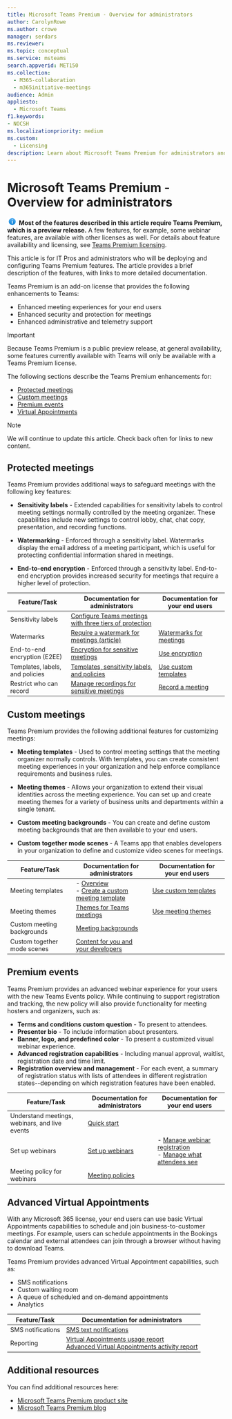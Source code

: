 ```yaml
---
title: Microsoft Teams Premium - Overview for administrators
author: CarolynRowe
ms.author: crowe
manager: serdars
ms.reviewer: 
ms.topic: conceptual
ms.service: msteams
search.appverid: MET150
ms.collection:
  - M365-collaboration
  - m365initiative-meetings
audience: Admin
appliesto:
  - Microsoft Teams
f1.keywords:
- NOCSH
ms.localizationpriority: medium
ms.custom:
  - Licensing
description: Learn about Microsoft Teams Premium for administrators and IT Professionals.
---
```


# Microsoft Teams Premium - Overview for administrators

![Information icon](media/info.png) **Most of the features described in this article require Teams Premium, which is a preview release.** A few features, for example, some webinar features, are available with other licenses as well. For details about feature availability and licensing, see [Teams Premium licensing](teams-add-on-licensing/licensing-enhance-teams.md).

This article is for IT Pros and administrators who will be deploying and configuring Teams Premium features. The article provides a brief description of the features, with links to more detailed documentation.

Teams Premium is an add-on license that provides the following enhancements to Teams:  

-	Enhanced meeting experiences for your end users
-	Enhanced security and protection for meetings 
-	Enhanced administrative and telemetry support


> [!IMPORTANT]
> Because Teams Premium is a public preview release, at general availability, some features currently available with Teams will only be available with a Teams Premium license. 

The following sections describe the Teams Premium enhancements for:

- [Protected meetings](#protected-meetings)
- [Custom meetings](#custom-meetings)
- [Premium events](#premium-events)
- [Virtual Appointments](#advanced-virtual-appointments)

> [!Note]
>We will continue to update this article. Check back often for links to new content.

## Protected meetings

Teams Premium provides additional ways to safeguard meetings with the following key features: 

- **Sensitivity labels** - Extended capabilities for sensitivity labels to control meeting settings normally controlled by the meeting organizer. These capabilities include new settings to control lobby, chat, chat copy, presentation, and recording functions.

- **Watermarking** - Enforced through a sensitivity label. Watermarks display the email address of a meeting participant, which is useful for protecting confidential information shared in meetings. 

- **End-to-end encryption** - Enforced through a sensitivity label. End-to-end encryption provides increased security for meetings that require a higher level of protection.




| Feature/Task  | Documentation for administrators | Documentation for your end users
| -------------------- | ----------- | ------------ |
| Sensitivity labels | [Configure Teams meetings with three tiers of protection](configure-meetings-three-tiers-protection.md) | |
| Watermarks | [Require a watermark for meetings (article)](watermark-meeting-content-video.md) | [Watermarks for meetings](https://support.microsoft.com/office/watermark-for-teams-meetings-a9166432-f429-4a19-9a72-c9e8fdf4f589)|
| End-to-end encryption (E2EE) | [Encryption for sensitive meetings](end-to-end-encrypted-meetings.md) | [Use encryption](https://support.microsoft.com/office/use-end-to-end-encryption-for-teams-meetings-a8326d15-d187-49c4-ac99-14c17dbd617c)  |
| Templates, labels, and policies | [Templates, sensitivity labels, and policies](meeting-templates-sensitivity-labels-policies.md)  | [Use custom templates](https://support.microsoft.com/office/use-custom-templates-for-teams-meetings-78279be9-3283-4999-b24e-96fb0da2fb4f) |
| Restrict who can record | [Manage recordings for sensitive meetings](manage-meeting-recording-options.md) | [Record a meeting](https://support.microsoft.com/office/record-a-meeting-in-teams-34dfbe7f-b07d-4a27-b4c6-de62f1348c24?storagetype=stage#bkmk_whocanstartorstoparecording) |


## Custom meetings

Teams Premium provides the following additional features for customizing meetings:

- **Meeting templates** - Used to control meeting settings that the meeting organizer normally controls. With templates, you can create consistent meeting experiences in your organization and help enforce compliance requirements and business rules.

- **Meeting themes** - Allows your organization to extend their visual identities across the meeting experience. You can set up and create meeting themes for a variety of business units and departments within a single tenant.

- **Custom meeting backgrounds** - You can create and define custom meeting backgrounds that are then available to your end users. 

- **Custom together mode scenes** -  A Teams app that enables developers in your organization to define and customize video scenes for meetings.  

| Feature/Task | Documentation for administrators | Documentation for your end users
| -------------------- | ----------- | ------------ |
| Meeting templates | - [Overview](custom-meeting-templates-overview.md)<br>- [Create a custom meeting template](create-custom-meeting-template.md)| [Use custom templates](https://support.microsoft.com/office/use-custom-templates-for-teams-meetings-78279be9-3283-4999-b24e-96fb0da2fb4f)
| Meeting themes | [Themes for Teams meetings](meeting-themes.md) | [Use meeting themes](https://support.microsoft.com/office/use-meeting-themes-for-teams-meetings-fbfd826d-1112-4790-918a-5a82cac8250e) |
| Custom meeting backgrounds | [Meeting backgrounds](custom-meeting-backgrounds.md)| |
| Custom together mode scenes | [Content for you and your developers](/microsoftteams/platform/apps-in-teams-meetings/teams-together-mode)| |





## Premium events

Teams Premium provides an advanced webinar experience for your users with the new Teams Events policy. While continuing to support registration and tracking, the new policy will also provide functionality for meeting hosters and organizers, such as:

- **Terms and conditions custom question** - To present to attendees.
- **Presenter bio** - To include information about presenters.
- **Banner, logo, and predefined color** - To present a customized visual webinar experience.
- **Advanced registration capabilities** - Including manual approval, waitlist, registration date and time limit.
- **Registration overview and management** - For each event, a summary of registration status with lists of attendees in different registration states--depending on which registration features have been enabled.


| Feature/Task | Documentation for administrators | Documentation for your end users
| -------------------- | ----------- | ----------- |
| Understand meetings, webinars, and live events | [Quick start](quick-start-meetings-live-events.md) | |
| Set up webinars | [Set up webinars](set-up-webinars.md) | - [Manage webinar registration](https://support.microsoft.com/office/manage-webinar-registration-923f382a-0cca-433a-b38d-7461971192d1) <br> - [Manage what attendees see](https://support.microsoft.com/office/manage-what-attendees-see-in-teams-meetings-19bfd690-8122-49f4-bc04-c2c5f69b4e16)|
| Meeting policy for webinars | [Meeting policies](meeting-policies-in-teams-general.md) | |




## Advanced Virtual Appointments

With any Microsoft 365 license, your end users can use basic Virtual Appointments capabilities to schedule and join business-to-customer meetings. For example, users can schedule appointments in the Bookings calendar and external attendees can join through a browser without having to download Teams. 

Teams Premium provides advanced Virtual Appointment capabilities, such as:

- SMS notifications
- Custom waiting room
- A queue of scheduled and on-demand appointments
- Analytics

| Feature/Task  | Documentation for administrators | 
| -------------------- | ----------- | 
| SMS notifications  | [SMS text notifications](bookings-app-admin.md#sms-text-notifications) | 
| Reporting | [Virtual Appointments usage report](/microsoft-365/frontline/virtual-appointments-usage-report?bc=%2fmicrosoftteams%2fbreadcrumb%2ftoc.json&toc=%2fmicrosoftteams%2ftoc.json)<br>[Advanced Virtual Appointments activity report](/microsoft-365/frontline/advanced-virtual-appointments-activity-report?bc=%2fmicrosoftteams%2fbreadcrumb%2ftoc.json&toc=%2fmicrosoftteams%2ftoc.json) | 



## Additional resources

You can find additional resources here:

- [Microsoft Teams Premium product site](https://www.microsoft.com/microsoft-teams/premium)
- [Microsoft Teams Premium blog](https://www.microsoft.com/microsoft-365/blog/2022/10/12/introducing-microsoft-teams-premium-the-better-way-to-meet/)




